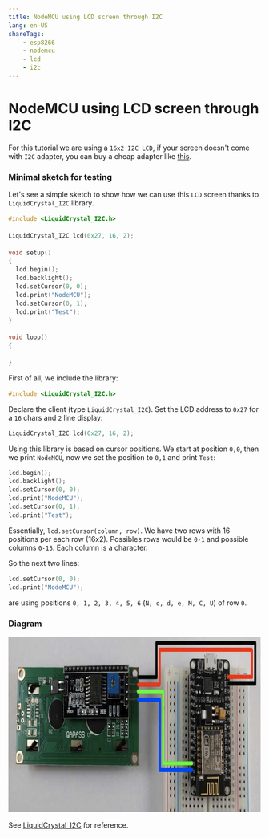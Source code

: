 ```yaml
---
title: NodeMCU using LCD screen through I2C
lang: en-US
shareTags:
    - esp8266
    - nodemcu
    - lcd
    - i2c
---
```


<social-share />

# NodeMCU using LCD screen through I2C

For this tutorial we are using a `16x2 I2C LCD`, if your screen doesn't come with `I2C` adapter, you can buy a cheap adapter like [this](https://www.amazon.es/dp/B01MFB4743/ref=cm_sw_r_tw_dp_U_x_5Ln5Eb54DJ9P0).

### Minimal sketch for testing

Let's see a simple sketch to show how we can use this `LCD` screen thanks to `LiquidCrystal_I2C` library.

```c
#include <LiquidCrystal_I2C.h>

LiquidCrystal_I2C lcd(0x27, 16, 2);

void setup()
{
  lcd.begin();
  lcd.backlight();  
  lcd.setCursor(0, 0);
  lcd.print("NodeMCU");
  lcd.setCursor(0, 1);
  lcd.print("Test");
}

void loop()
{

}
```

First of all, we include the library:

```c
#include <LiquidCrystal_I2C.h>
```

Declare the client (type `LiquidCrystal_I2C`). Set the LCD address to `0x27` for a `16` chars and `2` line display:

```c
LiquidCrystal_I2C lcd(0x27, 16, 2);
```

Using this library is based on cursor positions. We start at position `0,0`, then we print `NodeMCU`, now we set the position to `0,1` and print `Test`:

```c
lcd.begin();
lcd.backlight();  
lcd.setCursor(0, 0);
lcd.print("NodeMCU");
lcd.setCursor(0, 1);
lcd.print("Test");
```

Essentially, `lcd.setCursor(column, row)`. We have two rows with 16 positions per each row (16x2). Possibles rows would be `0-1` and possible columns `0-15`. Each column is a character. 

So the next two lines:

```c
lcd.setCursor(0, 0);
lcd.print("NodeMCU");
```

are using positions `0, 1, 2, 3, 4, 5, 6` (`N, o, d, e, M, C, U`) of row `0`.

### Diagram

<img class="image-center" src="/nodemcu-lcd/diagram.png" height="350" width="auto" >

See [LiquidCrystal_I2C](https://github.com/lucasmaziero/LiquidCrystal_I2C) for reference.

<Disqus/>